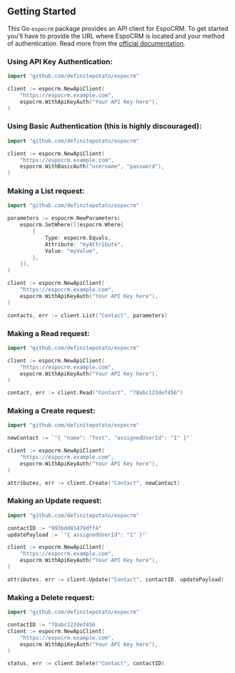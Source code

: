 ## Getting Started

This Go `espocrm` package provides an API client for EspoCRM. To get started you'll have to provide the URL where EspoCRM is located and your method of authentication. Read more from the [official documentation](https://docs.espocrm.com/development/api/#authentication).

### Using API Key Authentication:

```go
import "github.com/definitepotato/espocrm"

client := espocrm.NewApiClient(
    "https://espocrm.example.com",
    espocrm.WithApiKeyAuth("Your API Key here"),
)
```

### Using Basic Authentication (**this is highly discouraged**):

```go
import "github.com/definitepotato/espocrm"

client := espocrm.NewApiClient(
    "https://espocrm.example.com",
    espocrm.WithBasicAuth("username", "password"),
)
```

### Making a List request:

```go
import "github.com/definitepotato/espocrm"

parameters := espocrm.NewParameters(
    espocrm.SetWhere([]espocrm.Where{
        {
            Type: espocrm.Equals,
            Attribute: "myAttribute",
            Value: "myValue",
        },
    }),
)

client := espocrm.NewApiClient(
    "https://espocrm.example.com",
    espocrm.WithApiKeyAuth("Your API Key here"),
)

contacts, err := client.List("Contact", parameters)
```

### Making a Read request:

```go
import "github.com/definitepotato/espocrm"

client := espocrm.NewApiClient(
    "https://espocrm.example.com",
    espocrm.WithApiKeyAuth("Your API Key here"),
)

contact, err := client.Read("Contact", "78abc123def456")
```

### Making a Create request:

```go
import "github.com/definitepotato/espocrm"

newContact := `"{ "name": "Test", "assignedUserId": "1" }"`

client := espocrm.NewApiClient(
    "https://espocrm.example.com",
    espocrm.WithApiKeyAuth("Your API Key here"),
)

attributes, err := client.Create("Contact", newContact)
```

### Making an Update request:

```go
import "github.com/definitepotato/espocrm"

contactID := "993bdd81479dff4"
updatePayload := `"{ assignedUserId": "1" }"`

client := espocrm.NewApiClient(
    "https://espocrm.example.com",
    espocrm.WithApiKeyAuth("Your API Key here"),
)

attributes, err := client.Update("Contact", contactID, updatePayload)
```

### Making a Delete request:

```go
import "github.com/definitepotato/espocrm"

contactID := "78abc123def456
client := espocrm.NewApiClient(
    "https://espocrm.example.com",
    espocrm.WithApiKeyAuth("Your API Key here"),
)

status, err := client.Delete("Contact", contactID)
```
